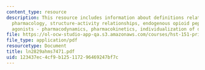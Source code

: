 ```yaml
---
content_type: resource
description: This resource includes information about definitions related to opioid
  pharmacology, structure-activity relationships, endogenous opioid peptides, opioid
  agonists - pharmacodynamics, pharmacokinetics, individualization of dosage.
file: https://ol-ocw-studio-app-qa.s3.amazonaws.com/courses/hst-151-principles-of-pharmacology-spring-2005/123437ec4cf9b125117296469247bf7c_ln2829ahms7471.pdf
file_type: application/pdf
resourcetype: Document
title: ln2829ahms7471.pdf
uid: 123437ec-4cf9-b125-1172-96469247bf7c
---
```

